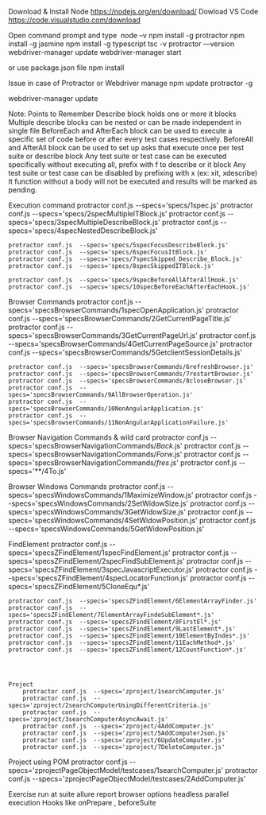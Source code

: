 Download & Install Node https://nodejs.org/en/download/
Dowload VS Code https://code.visualstudio.com/download

Open command prompt and type 
node –v
npm install -g protractor
npm install -g jasmine
npm install -g typescript
tsc -v
protractor ––version
webdriver-manager update
webdriver-manager start


or use package.json file 
npm install

Issue in case of Protractor or Webdriver manage
npm update protractor -g

webdriver-manager update


Note: Points to Remember
    Describe block holds one or more it blocks
    Multiple describe blocks can be nested or can be made independent in single file
    BeforeEach and AfterEach block can be used to
    execute a specific set of code before or after every test cases respectively.
    BeforeAll and AfterAll block can be used to set up asks that execute once per test suite or describe block
    Any test suite or test case can be executed specifically without executing all, prefix with f to describe or it block
    Any test suite or test case can be disabled by prefixing with x (ex: xit, xdescribe)
    It function without a body will not be executed and results will be marked as pending.

Execution command
    protractor conf.js  --specs='specs/1spec.js'
    protractor conf.js  --specs='specs/2specMultipleITBlock.js'
    protractor conf.js  --specs='specs/3specMultipleDescribeBlock.js'
    protractor conf.js  --specs='specs/4specNestedDescribeBlock.js'

    protractor conf.js  --specs='specs/5specFocusDescribeBlock.js'
    protractor conf.js  --specs='specs/6specFocusItBlock.js'
    protractor conf.js  --specs='specs/7specSkipped_Describe_Block.js'
    protractor conf.js  --specs='specs/8specSkippedITBlock.js'

    protractor conf.js  --specs='specs/9specBeforeAllAfterAllHook.js'
    protractor conf.js  --specs='specs/10specBeforeEachAfterEachHook.js'


Browser Commands
    protractor conf.js  --specs='specsBrowserCommands/1specOpenApplication.js'
    protractor conf.js  --specs='specsBrowserCommands/2GetCurrentPageTitle.js'
    protractor conf.js  --specs='specsBrowserCommands/3GetCurrentPageUrl.js'
    protractor conf.js  --specs='specsBrowserCommands/4GetCurrentPageSource.js'
    protractor conf.js  --specs='specsBrowserCommands/5GetclientSessionDetails.js'

    protractor conf.js  --specs='specsBrowserCommands/6refreshBrowser.js'
    protractor conf.js  --specs='specsBrowserCommands/7restartBrowser.js'
    protractor conf.js  --specs='specsBrowserCommands/8closeBrowser.js'
    protractor conf.js  --specs='specsBrowserCommands/9AllBrowserOperation.js'
    protractor conf.js  --specs='specsBrowserCommands/10NonAngularApplication.js'
    protractor conf.js  --specs='specsBrowserCommands/11NonAngularApplicationFailure.js'

Browser Navigation Commands & wild card
    protractor conf.js  --specs='specsBrowserNavigationCommands/*Back*.js'
    protractor conf.js  --specs='specsBrowserNavigationCommands/*Forw*.js'
    protractor conf.js  --specs='specsBrowserNavigationCommands/*fres*.js'
    protractor conf.js  --specs='**/4To.js'



Browser Windows Commands
    protractor conf.js  --specs='specsWindowsCommands/1MaximizeWindow.js'
    protractor conf.js  --specs='specsWindowsCommands/2SetWidowSize.js'
    protractor conf.js  --specs='specsWindowsCommands/3GetWidowSize.js'
    protractor conf.js  --specs='specsWindowsCommands/4SetWidowPosition.js'
    protractor conf.js  --specs='specsWindowsCommands/5GetWidowPosition.js'



FindElement
    protractor conf.js  --specs='specsZFindElement/1specFindElement.js'
    protractor conf.js  --specs='specsZFindElement/2specFindSubElement.js'
    protractor conf.js  --specs='specsZFindElement/3specJavascriptExecutor.js'
    protractor conf.js  --specs='specsZFindElement/4specLocatorFunction.js'
    protractor conf.js  --specs='specsZFindElement/5CloneEqu*.js'

    protractor conf.js  --specs='specsZFindElement/6ElementArrayFinder.js'
    protractor conf.js  --specs='specsZFindElement/7ElementArrayFindeSubElement*.js'
    protractor conf.js  --specs='specsZFindElement/8FirstEl*.js'
    protractor conf.js  --specs='specsZFindElement/9LastElement*.js'
    protractor conf.js  --specs='specsZFindElement/10ElementByIndes*.js'
    protractor conf.js  --specs='specsZFindElement/11EachMethod*.js'
    protractor conf.js  --specs='specsZFindElement/12CountFunction*.js'




    Project 
        protractor conf.js  --specs='zproject/1searchComputer.js'
        protractor conf.js  --specs='zproject/2searchComputerUsingDifferentCriteria.js'
        protractor conf.js  --specs='zproject/3searchComputerAsyncAwait.js'
        protractor conf.js  --specs='zproject/4AddComputer.js'
        protractor conf.js  --specs='zproject/5AddComputerJson.js'
        protractor conf.js  --specs='zproject/6UpdateComputer.js'
        protractor conf.js  --specs='zproject/7DeleteComputer.js'

 Project using POM
        protractor conf.js  --specs='zprojectPageObjectModel/testcases/1searchComputer.js'
        protractor conf.js  --specs='zprojectPageObjectModel/testcases/2AddComputer.js'
        
  Exercise
   run at suite
   allure report
   browser options
   headless 
   parallel execution
    Hooks like onPrepare , beforeSuite